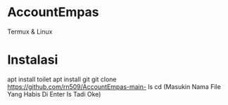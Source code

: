 # AccountEmpas
Termux &amp; Linux

# Instalasi
apt install toilet
apt install git
git clone https://github.com/rn509/AccountEmpas-main-
ls
cd (Masukin Nama File Yang Habis Di Enter Is Tadi Oke)
